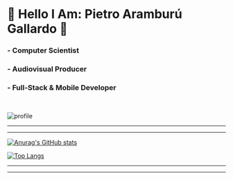 # 👋 Hello I Am: Pietro Aramburú Gallardo 💖

<h3>- Computer Scientist  </h2>
<h3>- Audiovisual Producer  </h2>
<h3>- Full-Stack & Mobile Developer  </h2>
<br>

![profile](https://user-images.githubusercontent.com/31112762/120108288-28123080-c12a-11eb-9e26-927113e6407c.png)

<hr>
<hr>

[![Anurag's GitHub stats](https://github-readme-stats.vercel.app/api?username=pietroargal&theme=radical&show_icons=true)
](https://github.com/anuraghazra/github-readme-stats)



[![Top Langs](https://github-readme-stats.vercel.app/api/top-langs/?username=pietroargal&theme=radical)](https://github.com/anuraghazra/github-readme-stats)

<hr>
<hr>
